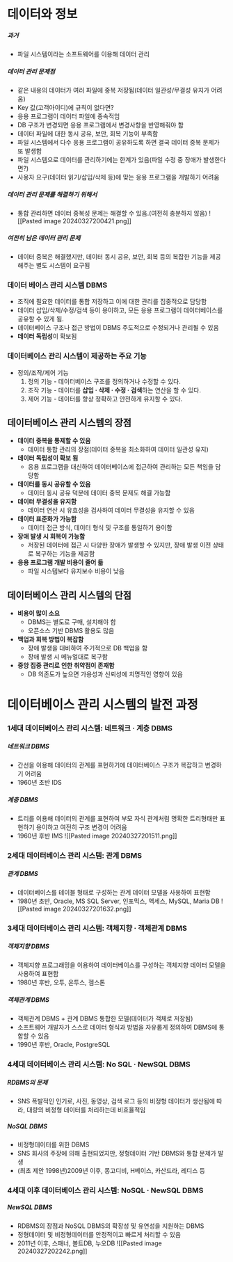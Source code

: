 # 데이터와 정보
##### 과거
- 파일 시스템이라는 소프트웨어를 이용해 데이터 관리
##### 데이터 관리 문제점
- 같은 내용의 데이터가 여러 파일에 중복 저장됨(데이터 일관성/무결성 유지가 어려움)
- Key 값(고객아이디)에 규칙이 없다면?
- 응용 프로그램이 데이터 파일에 종속적임
- DB 구조가 변경되면 응용 프로그램에서 변경사항을 반영해줘야 함
- 데이터 파일에 대한 동시 공유, 보안, 회복 기능이 부족함
- 파일 시스템에서 다수 응용 프로그램이 공유하도록 하면 결국 데이터 중복 문제가 또 발생함
- 파일 시스템으로 데이터를 관리하기에는 한계가 있음(파일 수정 중 장애가 발생한다면?)
- 사용자 요구(데이터 읽기/삽입/삭제 등)에 맞는 응용 프로그램을 개발하기 어려움
##### 데이터 관리 문제를 해결하기 위해서
- 통합 관리하면 데이터 중복성 문제는 해결할 수 있음.(여전히 충분하지 않음)
![[Pasted image 20240327200421.png]]
##### 여전히 남은 데이터 관리 문제
- 데이터 중복은 해결했지만, 데이터 동시 공유, 보안, 회복 등의 복잡한 기능을 제공해주는 별도 시스템이 요구됨

### 데이터 베이스 관리 시스템 DBMS
- 조직에 필요한 데이터를 통합 저장하고 이에 대한 관리를 집중적으로 담당함
- 데이터 삽입/삭제/수정/검색 등이 용이하고, 모든 응용 프로그램이 데이터베이스를 공유할 수 있게 됨.
- 데이터베이스 구조나 접근 방법이 DBMS 주도적으로 수정되거나 관리될 수 있음
- **데이터 독립성**이 확보됨

### 데이터베이스 관리 시스템이 제공하는 주요 기능
- 정의/조작/제어 기능
	1. 정의 기능 - 데이터베이스 구조를 정의하거나 수정할 수 있다.
	2. 조작 기능 - 데이터를 **삽입 · 삭제 · 수정 · 검색**하는 연산을 할 수 있다.
	3. 제어 기능 - 데이터를 항상 정확하고 안전하게 유지할 수 있다.

## 데이터베이스 관리 시스템의 장점
- **데이터 중복을 통제할 수 있음**
	- 데이터 통합 관리의 장점(데이터 중복을 최소화하여 데이터 일관성 유지)
- **데이터 독립성이 확보 됨**
	- 응용 프로그램을 대신하여 데이터베이스에 접근하여 관리하는 모든 책임을 담당함
- **데이터를 동시 공유할 수 있음**
	- 데이터 동시 공유 덕분에 데이터 중복 문제도 해결 가능함
- **데이터 무결성을 유지함**
	- 데이터 연산 시 유효성을 검사하여 데이터 무결성을 유지할 수 있음 
- **데이터 표준화가 가능함**
	- 데이터 접근 방식, 데이터 형식 및 구조를 통일하기 용이함
- **장애 발생 시 회복이 가능함**
	- 저장된 데이터에 접근 시 다양한 장애가 발생할 수 있지만, 장애 발생 이전 상태로 복구하는 기능을 제공함
- **응용 프로그램 개발 비용이 줄어 듦**
	- 파일 시스템보다 유지보수 비용이 낮음 

## 데이터베이스 관리 시스템의  단점
- **비용이 많이 소요**
	- DBMS는 별도로 구매, 설치해야 함
	- 오픈소스 기반 DBMS 활용도 많음
- **백업과 회복 방법이 복잡함**
	- 장애 발생을 대비하여 주기적으로 DB 백업을 함
	- 장애 발생 시 메뉴얼대로 복구함
- **중앙 집중 관리로 인한 취약점이 존재함**
	- DB 의존도가 높으면 가용성과 신뢰성에 치명적인 영향이 있음

# 데이터베이스 관리 시스템의 발전 과정
### 1세대 데이터베이스 관리 시스템: 네트워크 · 계층 DBMS
##### 네트워크 DBMS
- 간선을 이용해 데이터의 관계를 표현하기에 데이터베이스 구조가 복잡하고 변경하기 어려움
- 1960년 초반 IDS
##### 계층 DBMS
- 트리를 이용해 데이터의 관계를 표현하여 부모 자식 관계처럼 명확한 트리형태만 표현하기 용이하고 여전히 구조 변경이 어려움
- 1960년 후반 IMS
![[Pasted image 20240327201511.png]]

### 2세대 데이터베이스 관리 시스템: 관계 DBMS
##### 관계 DBMS
- 데이터베이스를 테이블 형태로 구성하는 관계 데이터 모델을 사용하여 표현함
- 1980년 초반, Oracle, MS SQL Server, 인포믹스, 액세스, MySQL, Maria DB
![[Pasted image 20240327201632.png]]

### 3세대 데이터베이스 관리 시스템: 객체지향 · 객체관계 DBMS
##### 객체지향 DBMS
- 객체지향 프로그래밍을 이용하여 데이터베이스를 구성하는 객체지향 데이터 모델을 사용하여 표현함
- 1980년 후반, 오투, 온투스, 젬스톤
##### 객체관계 DBMS
- 객체관계 DBMS + 관계 DBMS 통합한 모델(데이터가 객체로 저장됨)
- 소프트웨어 개발자가 스스로 데이터 형식과 방법을 자유롭게 정의하여 DBMS에 통합할 수 있음
- 1990년 후반, Oracle, PostgreSQL
### 4세대 데이터베이스 관리 시스템: No SQL · NewSQL DBMS
##### RDBMS의 문제
- SNS 폭발적인 인기로, 사진, 동영상, 검색 로그 등의 비정형 데이터가 생산됨에 따라, 대량의 비정형 데이터를 처리하는데 비효율적임
##### NoSQL DBMS
- 비정형데이터를 위한 DBMS
- SNS 회사의 주장에 의해 출현되었지만, 정형데이터 기반 DBMS와 통합 문제가 발생
- (최초 제안 1998년)2009년 이후, 몽고디비, H베이스, 카산드라, 레디스 등

### 4세대 이후 데이터베이스 관리 시스템: NoSQL · NewSQL DBMS
##### NewSQL DBMS
- RDBMS의 장점과 NoSQL DBMS의 확장성 및 유연성을 지원하는 DBMS
- 정형데이터 및 비정형데이터를 안정적이고 빠르게 처리할 수 있음
- 2011년 이후, 스패너, 볼트DB, 누오DB
![[Pasted image 20240327202242.png]]
